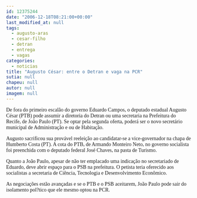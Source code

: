 ```yaml
---
id: 12375244
date: "2006-12-18T08:21:00+00:00"
last_modified_at: null
tags:
  - augusto-aras
  - cesar-filho
  - detran
  - entrega
  - vagas
categories:
  - noticias
title: "Augusto César: entre o Detran e vaga na PCR"
sutia: null
chapeu: null
autor: null
imagem: null
---
```

<p><P><FONT face=Verdana>De fora do primeiro escalão do governo Eduardo Campos, o deputado estadual Augusto César (PTB) pode assumir a diretoria do Detran ou uma secretaria na Prefeitura do Recife, de João Paulo (PT). Se optar pela segunda oferta, poderá ser o novo secretário municipal de Administração e ou de Habitação. </FONT></P></p>
<p><P><FONT face=Verdana>Augusto sacrificou sua provável reeleição ao candidatar-se a vice-governador na chapa de Humberto Costa (PT). </FONT><FONT face=Verdana>A cota do PTB, de Armando Monteiro Neto, no governo socialista foi preenchida com o deputado federal José Chaves, na pasta de Turismo. </FONT></P></p>
<p><P><FONT face=Verdana>Quanto a João Paulo, apesar de não ter emplacado uma indicação no secretariado de Eduardo, deve abrir espaço para o PSB na prefeitura. O petista teria oferecido aos socialistas a secretaria de Ciência, Tecnologia e Desenvolvimento Econômico. </FONT></P></p>
<p><P><FONT face=Verdana>As negociações estão avançadas e se o PTB e o PSB aceitarem, João Paulo pode sair do isolamento pol?tico que ele mesmo optou na PCR.</FONT></P> </p>
